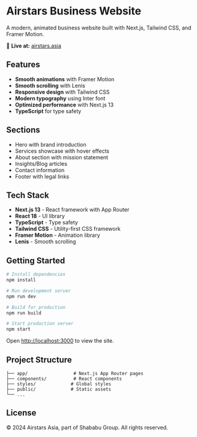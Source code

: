 # Airstars Business Website

A modern, animated business website built with Next.js, Tailwind CSS, and Framer Motion.

🚀 **Live at:** [airstars.asia](https://airstars.asia)

## Features

- **Smooth animations** with Framer Motion
- **Smooth scrolling** with Lenis
- **Responsive design** with Tailwind CSS
- **Modern typography** using Inter font
- **Optimized performance** with Next.js 13
- **TypeScript** for type safety

## Sections

- Hero with brand introduction
- Services showcase with hover effects
- About section with mission statement
- Insights/Blog articles
- Contact information
- Footer with legal links

## Tech Stack

- **Next.js 13** - React framework with App Router
- **React 18** - UI library
- **TypeScript** - Type safety
- **Tailwind CSS** - Utility-first CSS framework
- **Framer Motion** - Animation library
- **Lenis** - Smooth scrolling

## Getting Started

```bash
# Install dependencies
npm install

# Run development server
npm run dev

# Build for production
npm run build

# Start production server
npm start
```

Open [http://localhost:3000](http://localhost:3000) to view the site.

## Project Structure

```
├── app/                 # Next.js App Router pages
├── components/          # React components
├── styles/             # Global styles
├── public/             # Static assets
└── ...
```

## License

© 2024 Airstars Asia, part of Shababu Group. All rights reserved.